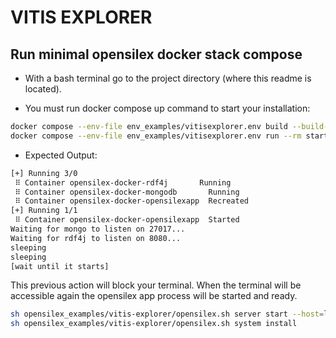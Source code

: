 # VITIS EXPLORER

## Run minimal opensilex docker stack compose

- With a bash terminal go to the project directory (where this readme is located).
 
- You must run docker compose up command to start your installation:

```bash
docker compose --env-file env_examples/vitisexplorer.env build --build-arg UID=$(id -u) --build-arg GID=$(id -g)
docker compose --env-file env_examples/vitisexplorer.env run --rm start_opensilex_stack
```

- Expected Output:

```bash
[+] Running 3/0
 ⠿ Container opensilex-docker-rdf4j       Running                                                                                                                                              0.0s
 ⠿ Container opensilex-docker-mongodb       Running                                                                                                                                              0.0s
 ⠿ Container opensilex-docker-opensilexapp  Recreated                                                                                                                                            0.0s
[+] Running 1/1
 ⠿ Container opensilex-docker-opensilexapp  Started                                                                                                                                              0.4s
Waiting for mongo to listen on 27017...
Waiting for rdf4j to listen on 8080...
sleeping
sleeping
[wait until it starts]
```

This previous action will block your terminal. When the terminal will be accessible again the opensilex app process will be started and ready.

```bash
sh opensilex_examples/vitis-explorer/opensilex.sh server start --host=localhost --port=8081 --adminPort=4081 --DEBUG
sh opensilex_examples/vitis-explorer/opensilex.sh system install

```